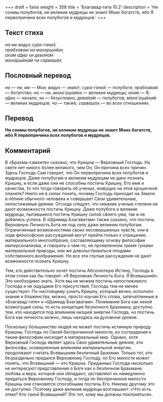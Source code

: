 +++
draft = false
weight = 358
title = 'Бхагавад-гита 10.2'
description = 'Ни сонмы полубогов, ни великие мудрецы не знают Моих богатств, ибо Я первопричина всех полубогов и мудрецов.'
+++

## Текст стиха

_на ме видух̣ сура-ган̣а̄х̣  
прабхавам̇ на махаршайах̣  
ахам а̄дир хи дева̄на̄м̇  
махаршӣн̣а̄м̇ ча сарваш́ах̣_

## Пословный перевод

_на_ — не; _ме_ — Мои; _видух̣_ — знают; _сура_\-_ган̣а̄х̣_ — полубоги; _прабхавам_ — богатство; _на_ — ни; _маха̄_\-_р̣шайах̣_ — великие мудрецы; _ахам_ — Я; _а̄дих̣_ — начало; _хи_ — безусловно; _дева̄на̄м_ — полубогов; _маха̄_\-_р̣шӣн̣а̄м_ — великих мудрецов; _ча_ — также; _сарваш́ах̣_ — во всех отношениях.

## Перевод

**Ни сонмы полубогов, ни великие мудрецы не знают Моих богатств, ибо Я первопричина всех полубогов и мудрецов.**

## Комментарий

В «Брахма-самхите» сказано, что Кришна — Верховный Господь. На свете нет никого более великого, чем Он; Он причина всех причин. Здесь Господь Сам говорит, что Он первопричина всех полубогов и мудрецов. Даже полубогам и великим мудрецам не дано познать Кришну, и если даже они не способны постичь Кришну, Его имя и качества, то что тогда говорить об ученых, живущих на этой крошечной планете? Никто не в силах понять, почему Господь приходит на Землю в облике обычного человека и совершает Свои удивительные, непостижимые деяния. Отсюда следует, что никакие ученые степени не дают возможности постичь Кришну. Даже полубоги и великие мудрецы, пытавшиеся постичь Кришну силой своего ума, так и не добились успеха. В «Шримад-Бхагаватам» также сказано, что постичь Верховную Личность Бога не под силу даже великим полубогам. Ограниченные возможностями своих несовершенных чувств, они в ходе философских рассуждений могут прийти только к отрицанию материального многообразия, составляющему основу философии имперсонализма, и говорить о чем-то, не проявленном тремя _гунами_ материальной природы, или же довольствоваться плодами собственного воображения. Но все эти глупые рассуждения не дают возможности познать Кришну.

Тем, кто действительно хочет постичь Абсолютную Истину, Господь в этом стихе как бы говорит: «Я Верховная Личность Бога. Я Всевышний». Это необходимо знать. Хотя мы не можем постичь непостижимого Господа и не ощущаем Его присутствия, Господь тем не менее существует. По-настоящему узнать Кришну, который вечен, исполнен знания и блаженства, можно, просто изучая Его слова, запечатленные в «Бхагавад-гите» и «Шримад-Бхагаватам». Понимание Бога как некой всемогущей силы, то есть концепция безличного Брахмана, доступно тем, кто находится под влиянием низшей энергии Господа, но постичь Бога как личность можно, лишь находясь на духовном уровне.

Поскольку большинство людей не может постичь истинную природу Кришны, Господь по Своей беспричинной милости, из сострадания к таким философам нисходит в материальный мир. Однако, хотя Верховный Господь являет здесь Свои удивительные деяния, эти философы, оскверненные влиянием материальной энергии, продолжают считать Всевышним безличный Брахман. Только тот, кто безраздельно предался Верховному Господу, по Его милости может понять, что Всевышний — это Кришна. Преданных Господа нисколько не интересуют представления о Боге как о безличном Брахмане; любовь и вера, которой они обладают, заставляют их немедленно предаться Верховному Господу, и тогда по беспричинной милости Кришны они становятся способными постичь Его. Никому другому это не доступно. Поэтому даже великие мудрецы возглашают: «Что есть _атма?_ Кто такой Всевышний? Это тот, кому мы должны поклоняться».
